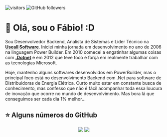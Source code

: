 ![visitors](https://visitor-badge.glitch.me/badge?page_id=fabiostefani.visitor-badge)
![GitHub followers](https://img.shields.io/github/followers/fabiostefani?style=social)

# 👋 Olá, sou o Fábio! :D

Sou Desenvolvedor Backend, Analista de Sistemas e Lider Técnico na **[Useall Software](https://useall.com.br/)**.
Iniciei minha jornada em desenvolvimento no ano de 2006 na linguagem Power Builder.
Em 2010 comecei a engatinhar algumas coisas com **[.Dotnet](https://dotnet.microsoft.com/)** e em 2012 que teve foco e força em realmente trabalhar com as tecnologias Microsoft.

Hoje, mantenho alguns softwares desenvolvidos em PowerBuilder, mas o principal foco está no desenvolvimento Backend com .Net para software de Distribuidoras de Energia Elétrica.
Curto muito estar em constante busca de conhecimento, mas confesso que não é fácil acompanhar toda essa loucura de inovação que ocorre no mundo de desenvolvimento. Mas bora lá que conseguimos ser cada dia 1% melhor...

## ⭐ Alguns números do GitHub

<p align = "center">
  <img src = "https://github-readme-stats.vercel.app/api?username=fabiostefani&show_icons=true&theme=merko&line_height=27">
  <img src = "https://github-readme-stats.vercel.app/api/top-langs/?username=fabiostefani&hide=css,java,html&theme=merko">
</p>
